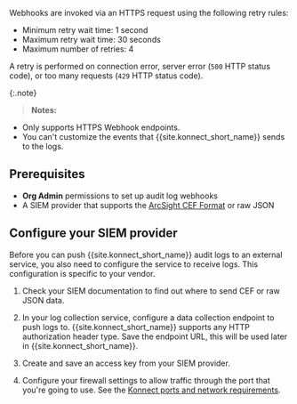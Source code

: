 <!-- used in Org Audit Logging Set Up Webhook and Dev Portal Audit Logging Set Up Webhook-->
Webhooks are invoked via an HTTPS request using the following retry rules:

- Minimum retry wait time: 1 second
- Maximum retry wait time: 30 seconds
- Maximum number of retries: 4

A retry is performed on connection error, server error (`500` HTTP status code), or too many requests (`429` HTTP status code).

{:.note}
> **Notes:**
* Only supports HTTPS Webhook endpoints.
* You can't customize the events that {{site.konnect_short_name}} sends to the logs.

## Prerequisites

* **Org Admin** permissions to set up audit log webhooks
* A SIEM provider that supports the [ArcSight CEF Format](https://docs.centrify.com/Content/IntegrationContent/SIEM/arcsight-cef/arcsight-cef-format.htm) or raw JSON

## Configure your SIEM provider

Before you can push {{site.konnect_short_name}} audit logs to an external service, you also need to configure the service to receive logs. 
This configuration is specific to your vendor.

1. Check your SIEM documentation to find out where to send CEF or raw JSON data.

1. In your log collection service, configure a data collection endpoint to push logs to. {{site.konnect_short_name}} supports any HTTP authorization header type. Save the endpoint URL, this will be used later in {{site.konnect_short_name}}.

1. Create and save an access key from your SIEM provider. 

1. Configure your firewall settings to allow traffic through the port that you're going to use. 
See the [Konnect ports and network requirements](/konnect/network/).
